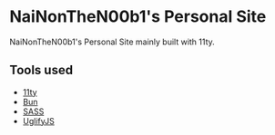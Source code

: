 # NaiNonTheN00b1's Personal Site

NaiNonTheN00b1's Personal Site mainly built with 11ty.

## Tools used

- [11ty](https://11ty.dev)
- [Bun](https://bun.sh)
- [SASS](https://sass-lang.com)
- [UglifyJS](https://www.npmjs.com/package/uglify-js)